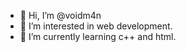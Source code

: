 - 👋 Hi, I’m @voidm4n
- 👀 I’m interested in web development.
- 🌱 I’m currently learning c++ and html.


<!---
voidm4n/voidm4n is a ✨ special ✨ repository because its `README.md` (this file) appears on your GitHub profile.
You can click the Preview link to take a look at your changes.
--->
